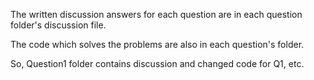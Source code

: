 The written discussion answers for each question are in each question
folder's discussion file.

The code which solves the problems are also in each question's folder.

So, Question1 folder contains discussion and changed code for Q1, etc.